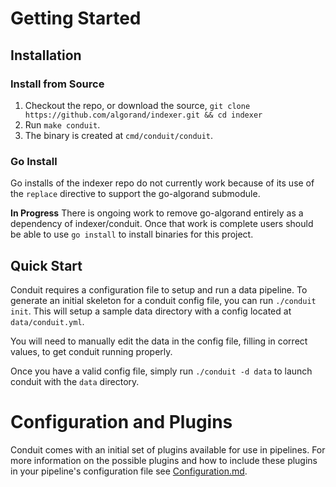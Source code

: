 # Getting Started


## Installation

### Install from Source

1. Checkout the repo, or download the source, `git clone https://github.com/algorand/indexer.git && cd indexer`
2. Run `make conduit`.
3. The binary is created at `cmd/conduit/conduit`.

### Go Install

Go installs of the indexer repo do not currently work because of its use of the `replace` directive to support the 
go-algorand submodule. 

**In Progress**
There is ongoing work to remove go-algorand entirely as a dependency of indexer/conduit. Once
that work is complete users should be able to use `go install` to install binaries for this project.

## Quick Start

Conduit requires a configuration file to setup and run a data pipeline. To generate an initial skeleton for a conduit
config file, you can run `./conduit init`. This will setup a sample data directory with a config located at
`data/conduit.yml`.

You will need to manually edit the data in the config file, filling in correct values, to get conduit running properly.

Once you have a valid config file, simply run `./conduit -d data` to launch conduit with the `data` directory.


# Configuration and Plugins
Conduit comes with an initial set of plugins available for use in pipelines. For more information on the possible
plugins and how to include these plugins in your pipeline's configuration file see [Configuration.md](Configuration.md).
